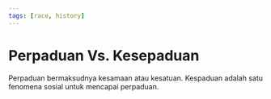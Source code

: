 ```yaml
---
tags: [race, history]
---
```


# Perpaduan Vs. Kesepaduan

Perpaduan bermaksudnya kesamaan atau kesatuan. Kespaduan adalah satu fenomena
sosial untuk mencapai perpaduan.
